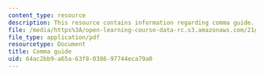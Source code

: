 ```yaml
---
content_type: resource
description: This resource contains information regarding comma guide.
file: /media/https%3A/open-learning-course-data-rc.s3.amazonaws.com/21g-222-expository-writing-for-bilingual-students-fall-2002/64ac2bb9a65a63f8038697744eca79a0_MIT21G_222F02_comma_guide.pdf
file_type: application/pdf
resourcetype: Document
title: Comma guide
uid: 64ac2bb9-a65a-63f8-0386-97744eca79a0
---
```


